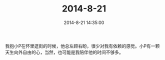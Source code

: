 ﻿---
title: 2014-8-21
date: 2014-8-21 14:35:00
tags:
categories: 爸爸
---
我抱小P在怀里逛街的时候，他总左顾右盼，很少对我有依赖的感觉。小P有一颗天生向外自由的心，当然，也可能是我陪伴他的时间不够多。​​​